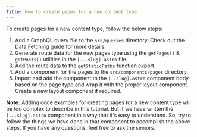 ```yaml
---
Title: How to create pages for a new content type
---
```


To create pages for a new content type, follow the below steps:

1. Add a GraphQL query file to the `src/queries` directory. Check out the [Data Fetching](/docs/guides/data-fetching) guide for more details.
2. Generate route data for the new pages type using the `getPages()` & `getPosts()` utilities in the `[...slug].astro` file.
3. Add the route data to the `getStaticPaths` function export.
4. Add a component for the pages to the `src/components/pages` directory.
5. Import and add the component to the `[..slug].astro` component body based on the page type and wrap it with the proper layout component. Create a new layout component if required.

**Note:** Adding code examples for creating pages for a new content type will be too complex to describe in this tutorial. But if we have written the `[...slug].astro` component in a way that it's easy to understand. So, try to follow the things we have done in that component to accomplish the above steps. If you have any questions, feel free to ask the seniors.
